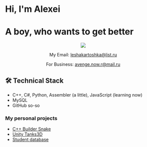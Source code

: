 # Hi, I'm Alexei
# A boy, who wants to get better

<p align='center'>
   <a href="https://vk.com/nobrsm">
       <img src="https://img.shields.io/badge/VK-profile-blue"/>
   </a>
</p>

<p align='center'>
   My Email: <a href='mailto:leshakartoshka@list.ru'>leshakartoshka@list.ru</a>
</p>

<p align = 'center'>
   For Business: <a href='mailto:avenge.now.r@mail.ru'>avenge.now.r@mail.ru</a>
</p>

## 🛠 Technical Stack
*   C++, C#, Python, Assembler (a little), JavaScript (learning now) 
*   MySQL
*   GitHub so-so

### My personal projects

* [C++ Builder Snake](https://github.com/AlexeiIsProgrammer/Snake-2.0)
* [Unity Tanks3D](https://github.com/AlexeiIsProgrammer/Tanks3DUnity)
* [Student database](https://github.com/AlexeiIsProgrammer/Bakery)
